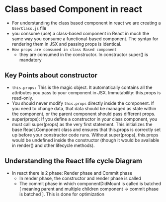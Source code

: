 # Class based Component in react

- For understanding the class based component in react we are creating a `UserClass.js` file
- you consume (use) a class-based component in React in much the same way
  you consume a functional-based component. The syntax for rendering them in JSX and passing props is identical.
- `How props are consumed in class Based component`
  - they are consumed in the constructor. In constructor super() is mandatory

## Key Points about constructor

- `this.props:` This is the magic object. It automatically contains all the attributes you pass to your component in JSX. Immutability: this.props is read-only.
- You should never modify `this.props` directly inside the component. If you need to change data, that data should be managed as state within the component, or the parent component should pass different props.
- super(props): If you define a constructor in your class component, you must call super(props) as the very first statement. This initializes the base React.Component class and ensures that this.props is correctly set up before your constructor code runs. Without super(props), this.props would be undefined inside the constructor (though it would be available in render() and other lifecycle methods).

## Understanding the React life cycle Diagram

- In react there is 2 phase: Render phase and Commit phase
  - In render phase, the constructor and render phase is called
  - The commit phase in which componentDidMount is called is batched [ meaning parent and multiple children component -> commit phase is batched ]. This is done for optimization
